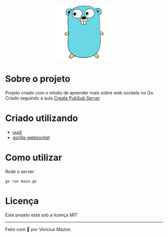 <div align="center">
  <img  height="180em" src="https://raw.githubusercontent.com/devicons/devicon/master/icons/go/go-original.svg" >
</div>

# Sobre o projeto
Projeto criado com o intuito de aprender mais sobre web sockets no Go. Criado seguindo a aula [Create PubSub Server](https://www.youtube.com/watch?v=yyREnTgRTQ0&list=WL&index=1&t=3123s)
# Criado utilizando
* [uuid](github.com/google/uuid)
* [gorilla-websocket](https://github.com/gorilla/websocket)
# Como utilizar

Rode o server
```
go run main.go
```

# Licença
Este projeto está sob a licença MIT

---
Feito com 🖤 por Vinicius Mazon.